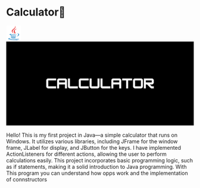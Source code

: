 # Calculator🧮

<a href="https://www.java.com" target="_blank" rel="noreferrer"> <img src="https://raw.githubusercontent.com/devicons/devicon/master/icons/java/java-original.svg" alt="java" width="40" height="40"/> </a> 
<img src="CALCULATOR.png"></img>


Hello!
This is my first project in Java—a simple calculator that runs on Windows. 
It utilizes various libraries, including JFrame for the window frame, JLabel for display, and JButton for the keys. 
I have implemented ActionListeners for different actions, allowing the user to perform calculations easily. 
This project incorporates basic programming logic, such as if statements, making it a solid introduction to Java programming.
With This program you can understand how opps work and the implementation of connstructors
